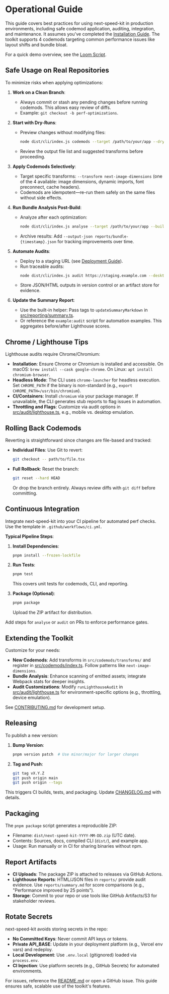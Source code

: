 # Operational Guide

This guide covers best practices for using next-speed-kit in production environments, including safe codemod application, auditing, integration, and maintenance. It assumes you've completed the [Installation Guide](./install.md). The toolkit supports 4 codemods targeting common performance issues like layout shifts and bundle bloat.

For a quick demo overview, see the [Loom Script](./loom-script.md).

## Safe Usage on Real Repositories

To minimize risks when applying optimizations:

1. **Work on a Clean Branch**:
   - Always commit or stash any pending changes before running codemods. This allows easy review of diffs.
   - Example: `git checkout -b perf-optimizations`.

2. **Start with Dry-Runs**:
   - Preview changes without modifying files:
     ```bash
     node dist/cli/index.js codemods --target /path/to/your/app --dry-run
     ```
   - Review the output file list and suggested transforms before proceeding.

3. **Apply Codemods Selectively**:
   - Target specific transforms: `--transform next-image-dimensions` (one of the 4 available: image dimensions, dynamic imports, font preconnect, cache headers).
   - Codemods are idempotent—re-run them safely on the same files without side effects.

4. **Run Bundle Analysis Post-Build**:
   - Analyze after each optimization:
     ```bash
     node dist/cli/index.js analyse --target /path/to/your/app --build
     ```
   - Archive results: Add `--output-json reports/bundle-{timestamp}.json` for tracking improvements over time.

5. **Automate Audits**:
   - Deploy to a staging URL (see [Deployment Guide](./deploy.md)).
   - Run traceable audits:
     ```bash
     node dist/cli/index.js audit https://staging.example.com --desktop --tag staged-release
     ```
   - Store JSON/HTML outputs in version control or an artifact store for evidence.

6. **Update the Summary Report**:
   - Use the built-in helper: Pass tags to `updateSummaryMarkdown` in [src/reporting/summary.ts](https://github.com/salman-uq2024/next-speed-kit/blob/main/src/reporting/summary.ts).
   - Or reference the `example:audit` script for automation examples. This aggregates before/after Lighthouse scores.

## Chrome / Lighthouse Tips

Lighthouse audits require Chrome/Chromium:

- **Installation**: Ensure Chrome or Chromium is installed and accessible. On macOS: `brew install --cask google-chrome`. On Linux: `apt install chromium-browser`.
- **Headless Mode**: The CLI uses `chrome-launcher` for headless execution. Set `CHROME_PATH` if the binary is non-standard (e.g., `export CHROME_PATH=/usr/bin/chromium`).
- **CI/Containers**: Install `chromium` via your package manager. If unavailable, the CLI generates stub reports to flag issues in automation.
- **Throttling and Flags**: Customize via audit options in [src/audit/lighthouse.ts](https://github.com/salman-uq2024/next-speed-kit/blob/main/src/audit/lighthouse.ts), e.g., mobile vs. desktop emulation.

## Rolling Back Codemods

Reverting is straightforward since changes are file-based and tracked:

- **Individual Files**: Use Git to revert:
  ```bash
  git checkout -- path/to/file.tsx
  ```
- **Full Rollback**: Reset the branch:
  ```bash
  git reset --hard HEAD
  ```
  Or drop the branch entirely. Always review diffs with `git diff` before committing.

## Continuous Integration

Integrate next-speed-kit into your CI pipeline for automated perf checks. Use the template in `.github/workflows/ci.yml`.

**Typical Pipeline Steps**:

1. **Install Dependencies**:
   ```bash
   pnpm install --frozen-lockfile
   ```

2. **Run Tests**:
   ```bash
   pnpm test
   ```
   This covers unit tests for codemods, CLI, and reporting.

3. **Package (Optional)**:
   ```bash
   pnpm package
   ```
   Upload the ZIP artifact for distribution.

Add steps for `analyse` or `audit` on PRs to enforce performance gates.

## Extending the Toolkit

Customize for your needs:

- **New Codemods**: Add transforms in `src/codemods/transforms/` and register in [src/codemods/index.ts](https://github.com/salman-uq2024/next-speed-kit/blob/main/src/codemods/index.ts). Follow patterns like `next-image-dimensions`.
- **Bundle Analysis**: Enhance scanning of emitted assets; integrate Webpack stats for deeper insights.
- **Audit Customizations**: Modify `runLighthouseAudit` in [src/audit/lighthouse.ts](https://github.com/salman-uq2024/next-speed-kit/blob/main/src/audit/lighthouse.ts) for environment-specific options (e.g., throttling, device emulation).

See [CONTRIBUTING.md](../CONTRIBUTING.md) for development setup.

## Releasing

To publish a new version:

1. **Bump Version**:
   ```bash
   pnpm version patch  # Use minor/major for larger changes
   ```

2. **Tag and Push**:
   ```bash
   git tag vX.Y.Z
   git push origin main
   git push origin --tags
   ```

This triggers CI builds, tests, and packaging. Update [CHANGELOG.md](../CHANGELOG.md) with details.

## Packaging

The `pnpm package` script generates a reproducible ZIP:

- Filename: `dist/next-speed-kit-YYYY-MM-DD.zip` (UTC date).
- Contents: Sources, docs, compiled CLI (`dist/`), and example app.
- Usage: Run manually or in CI for sharing binaries without npm.

## Report Artifacts

- **CI Uploads**: The package ZIP is attached to releases via GitHub Actions.
- **Lighthouse Reports**: HTML/JSON files in `reports/` provide audit evidence. Use `reports/summary.md` for score comparisons (e.g., "Performance improved by 25 points").
- **Storage**: Commit to your repo or use tools like GitHub Artifacts/S3 for stakeholder reviews.

## Rotate Secrets

next-speed-kit avoids storing secrets in the repo:

- **No Committed Keys**: Never commit API keys or tokens.
- **Private API_BASE**: Update in your deployment platform (e.g., Vercel env vars) and redeploy.
- **Local Development**: Use `.env.local` (gitignored) loaded via `process.env`.
- **CI Injection**: Use platform secrets (e.g., GitHub Secrets) for automated environments.

For issues, reference the [README.md](../README.md) or open a GitHub issue. This guide ensures safe, scalable use of the toolkit's features.

